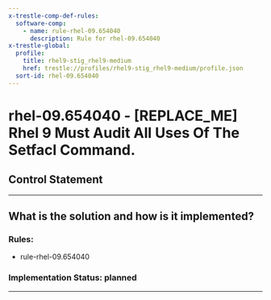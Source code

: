 ```yaml
---
x-trestle-comp-def-rules:
  software-comp:
    - name: rule-rhel-09.654040
      description: Rule for rhel-09.654040
x-trestle-global:
  profile:
    title: rhel9-stig_rhel9-medium
    href: trestle://profiles/rhel9-stig_rhel9-medium/profile.json
  sort-id: rhel-09.654040
---
```


# rhel-09.654040 - \[REPLACE_ME\] Rhel 9 Must Audit All Uses Of The Setfacl Command.

## Control Statement

______________________________________________________________________

## What is the solution and how is it implemented?

<!-- For implementation status enter one of: implemented, partial, planned, alternative, not-applicable -->

<!-- Note that the list of rules under ### Rules: is read-only and changes will not be captured after assembly to JSON -->

<!-- Add control implementation description here for control: rhel-09.654040 -->

### Rules:

  - rule-rhel-09.654040

### Implementation Status: planned

______________________________________________________________________
